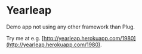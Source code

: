 # Yearleap

Demo app not using any other framework than Plug.

Try me at e.g. [http://yearleap.herokuapp.com/1980](http://yearleap.herokuapp.com/1980).
